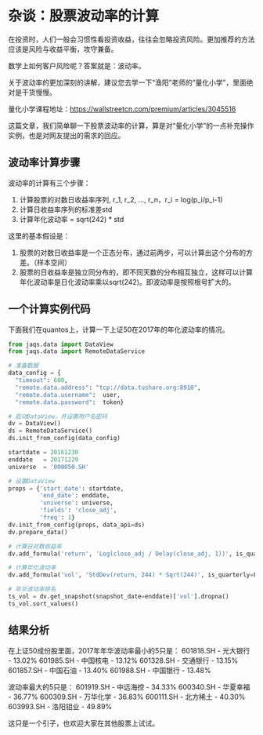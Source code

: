 # 杂谈：股票波动率的计算

在投资时，人们一般会习惯性看投资收益，往往会忽略投资风险。更加推荐的方法应该是风险与收益平衡，攻守兼备。

数学上如何客户风险呢？答案就是：波动率。

关于波动率的更加深刻的讲解，建议您去学一下“渔阳”老师的“量化小学”，里面绝对是干货慢慢。

量化小学课程地址：https://wallstreetcn.com/premium/articles/3045516

这篇文章，我们简单聊一下股票波动率的计算，算是对“量化小学”的一点补充操作实例，也是对网友提出的需求的回应。

## 波动率计算步骤

波动率的计算有三个步骤：

1. 计算股票的对数日收益率序列, r_1, r_2, ..., r_n，r_i = log(p_i/p_i-1)
2. 计算日收益率序列的标准差std
3. 计算年化波动率 = sqrt(242) * std

这里的基本假设是：

1. 股票的对数日收益率是一个正态分布，通过前两步，可以计算出这个分布的方差。（样本空间）
2. 股票的日收益率是独立同分布的，即不同天数的分布相互独立，这样可以计算年化波动率是日化波动率乘以sqrt(242)。即波动率是按照根号扩大的。

## 一个计算实例代码

下面我们在quantos上，计算一下上证50在2017年的年化波动率的情况。

```python
from jaqs.data import DataView
from jaqs.data import RemoteDataService

# 准备数据
data_config = {
  "timeout": 600,
  "remote.data.address": "tcp://data.tushare.org:8910",
  "remote.data.username":  user,
  "remote.data.password":  token}

# 启动DataView，并设置用户名密码
dv = DataView()
ds = RemoteDataService()
ds.init_from_config(data_config)

startdate = 20161230
enddate   = 20171229
universe  = '000050.SH'

# 设置DataView
props = {'start_date': startdate, 
         'end_date': enddate, 
         'universe': universe,
         'fields': 'close_adj',
         'freq': 1}
dv.init_from_config(props, data_api=ds)
dv.prepare_data()

# 计算日对数收益率
dv.add_formula('return', 'Log(close_adj / Delay(close_adj, 1))', is_quarterly=False)

# 计算年化波动率
dv.add_formula('vol', 'StdDev(return, 244) * Sqrt(244)', is_quarterly=False)

# 年华波动率排名
ts_vol = dv.get_snapshot(snapshot_date=enddate)['vol'].dropna()
ts_vol.sort_values()

```

## 结果分析

在上证50成份股里面，2017年年华波动率最小的5只是：
601818.SH - 光大银行 - 13.02%
601985.SH - 中国核电 - 13.12%
601328.SH - 交通银行 - 13.15%
601857.SH - 中国石油 - 13.40%
601988.SH - 中国银行 - 13.48%

波动率最大的5只是：
601919.SH - 中远海控 - 34.33%
600340.SH - 华夏幸福 - 36.77%
600309.SH - 万华化学 - 36.83%
600111.SH - 北方稀土 - 40.30%
603993.SH - 洛阳钼业 - 49.89%

这只是一个引子，也欢迎大家在其他股票上试试。
